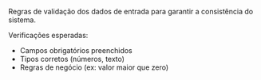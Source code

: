Regras de validação dos dados de entrada para garantir a consistência do sistema.

Verificações esperadas:
- Campos obrigatórios preenchidos
- Tipos corretos (números, texto)
- Regras de negócio (ex: valor maior que zero)
